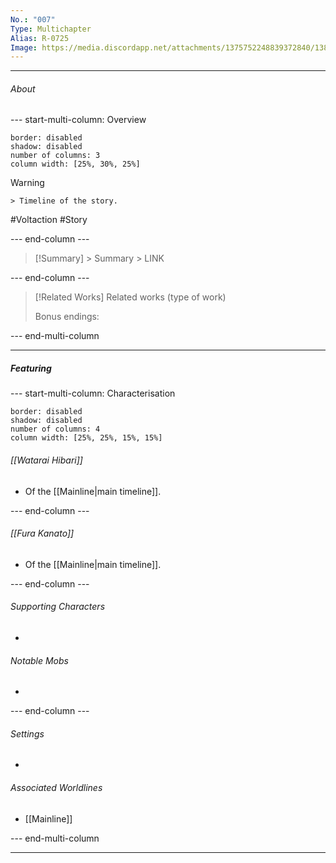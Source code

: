 ```yaml
---
No.: "007"
Type: Multichapter
Alias: R-0725
Image: https://media.discordapp.net/attachments/1375752248839372840/1382687883537940551/image.png?ex=68b8d3b0&is=68b78230&hm=32e8a9a5f665427e032c1971446daa6c812fcb121672dba6eb491879ffd6660d&=&format=webp&quality=lossless&width=1289&height=1020
---
```



----
###### About
--- start-multi-column: Overview
```column-settings
border: disabled
shadow: disabled
number of columns: 3
column width: [25%, 30%, 25%]
```

> [!Warning]
    > Timeline of the story.

 #Voltaction #Story

--- end-column ---

> [!Summary]
    > Summary
    > LINK


--- end-column ---


>[!Related Works]
>Related works (type of work)
>
>Bonus endings:
> 

--- end-multi-column


----
##### Featuring

--- start-multi-column: Characterisation
```column-settings 
border: disabled
shadow: disabled
number of columns: 4
column width: [25%, 25%, 15%, 15%]
```

###### [[Watarai Hibari]]
- Of the [[Mainline|main timeline]].

--- end-column ---

###### [[Fura Kanato]]
- Of the [[Mainline|main timeline]].

--- end-column ---

###### Supporting Characters
- 

###### Notable Mobs
- 

--- end-column ---

###### Settings
- 

###### Associated Worldlines
- [[Mainline]]

--- end-multi-column 

----



